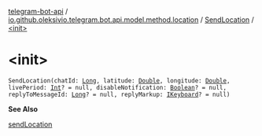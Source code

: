 [telegram-bot-api](../../index.md) / [io.github.oleksivio.telegram.bot.api.model.method.location](../index.md) / [SendLocation](index.md) / [&lt;init&gt;](./-init-.md)

# &lt;init&gt;

`SendLocation(chatId: `[`Long`](https://kotlinlang.org/api/latest/jvm/stdlib/kotlin/-long/index.html)`, latitude: `[`Double`](https://kotlinlang.org/api/latest/jvm/stdlib/kotlin/-double/index.html)`, longitude: `[`Double`](https://kotlinlang.org/api/latest/jvm/stdlib/kotlin/-double/index.html)`, livePeriod: `[`Int`](https://kotlinlang.org/api/latest/jvm/stdlib/kotlin/-int/index.html)`? = null, disableNotification: `[`Boolean`](https://kotlinlang.org/api/latest/jvm/stdlib/kotlin/-boolean/index.html)`? = null, replyToMessageId: `[`Long`](https://kotlinlang.org/api/latest/jvm/stdlib/kotlin/-long/index.html)`? = null, replyMarkup: `[`IKeyboard`](../../io.github.oleksivio.telegram.bot.api.model.objects.std.keyboard/-i-keyboard.md)`? = null)`

**See Also**

[sendLocation](#)

